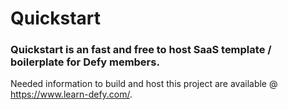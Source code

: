 # Quickstart

### Quickstart is an fast and free to host SaaS template / boilerplate for Defy members.

Needed information to build and host this project are available @ https://www.learn-defy.com/.